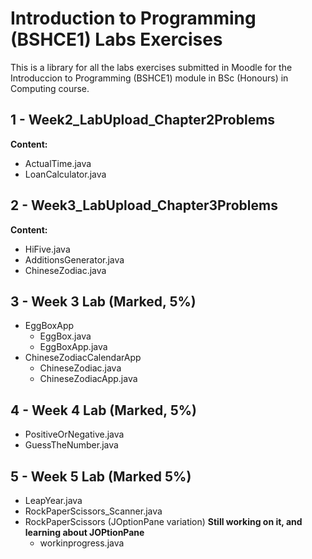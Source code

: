 # Introduction to Programming (BSHCE1) Labs Exercises

This is a library for all the labs exercises submitted in Moodle for the Introduccion to Programming (BSHCE1) module in BSc (Honours) in Computing course.

## 1 - Week2_LabUpload_Chapter2Problems
**Content:**
- ActualTime.java
- LoanCalculator.java

## 2 - Week3_LabUpload_Chapter3Problems
**Content:**
- HiFive.java
- AdditionsGenerator.java
- ChineseZodiac.java

## 3 - Week 3 Lab (Marked, 5%)
- EggBoxApp
  - EggBox.java
  - EggBoxApp.java
- ChineseZodiacCalendarApp
  - ChineseZodiac.java
  - ChineseZodiacApp.java

## 4 - Week 4 Lab (Marked, 5%)
- PositiveOrNegative.java
- GuessTheNumber.java

## 5 - Week 5 Lab (Marked 5%)
- LeapYear.java
- RockPaperScissors_Scanner.java
- RockPaperScissors (JOptionPane variation) **Still working on it, and learning about JOPtionPane**
  - workinprogress.java
